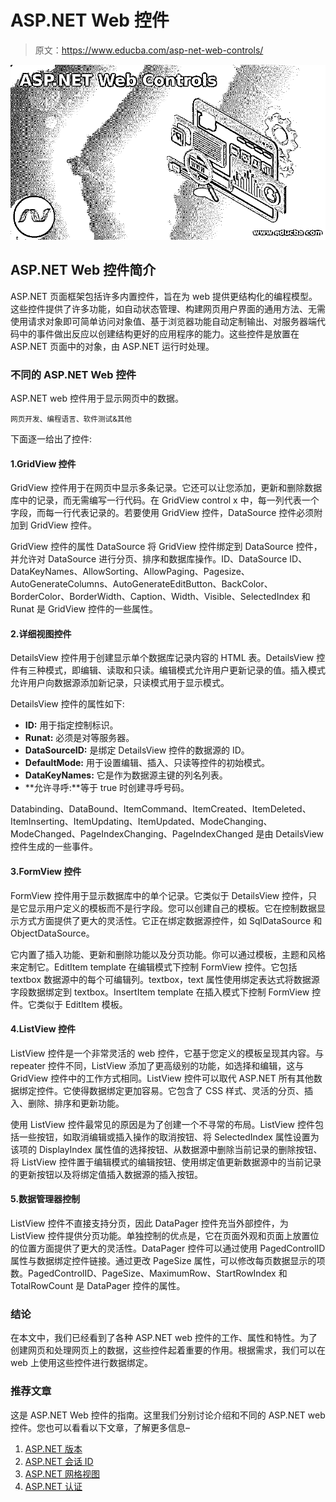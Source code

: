 # ASP.NET Web 控件

> 原文：<https://www.educba.com/asp-net-web-controls/>

![ASP.NET Web Controls](img/57cdcea66db5395105051e8721bb514f.png)



## ASP.NET Web 控件简介

ASP.NET 页面框架包括许多内置控件，旨在为 web 提供更结构化的编程模型。这些控件提供了许多功能，如自动状态管理、构建网页用户界面的通用方法、无需使用请求对象即可简单访问对象值、基于浏览器功能自动定制输出、对服务器端代码中的事件做出反应以创建结构更好的应用程序的能力。这些控件是放置在 ASP.NET 页面中的对象，由 ASP.NET 运行时处理。

### 不同的 ASP.NET Web 控件

ASP.NET web 控件用于显示网页中的数据。

<small>网页开发、编程语言、软件测试&其他</small>

下面逐一给出了控件:

#### 1.GridView 控件

GridView 控件用于在网页中显示多条记录。它还可以让您添加，更新和删除数据库中的记录，而无需编写一行代码。在 GridView control x 中，每一列代表一个字段，而每一行代表记录的。若要使用 GridView 控件，DataSource 控件必须附加到 GridView 控件。

GridView 控件的属性 DataSource 将 GridView 控件绑定到 DataSource 控件，并允许对 DataSource 进行分页、排序和数据库操作。ID、DataSource ID、DataKeyNames、AllowSorting、AllowPaging、Pagesize、AutoGenerateColumns、AutoGenerateEditButton、BackColor、BorderColor、BorderWidth、Caption、Width、Visible、SelectedIndex 和 Runat 是 GridView 控件的一些属性。

#### 2.详细视图控件

DetailsView 控件用于创建显示单个数据库记录内容的 HTML 表。DetailsView 控件有三种模式，即编辑、读取和只读。编辑模式允许用户更新记录的值。插入模式允许用户向数据源添加新记录，只读模式用于显示模式。

DetailsView 控件的属性如下:

*   **ID:** 用于指定控制标识。
*   **Runat:** 必须是对等服务器。
*   **DataSourceID:** 是绑定 DetailsView 控件的数据源的 ID。
*   **DefaultMode:** 用于设置编辑、插入、只读等控件的初始模式。
*   **DataKeyNames:** 它是作为数据源主键的列名列表。
*   **允许寻呼:**等于 true 时创建寻呼号码。

Databinding、DataBound、ItemCommand、ItemCreated、ItemDeleted、ItemInserting、ItemUpdating、ItemUpdated、ModeChanging、ModeChanged、PageIndexChanging、PageIndexChanged 是由 DetailsView 控件生成的一些事件。

#### 3.FormView 控件

FormView 控件用于显示数据库中的单个记录。它类似于 DetailsView 控件，只是它显示用户定义的模板而不是行字段。您可以创建自己的模板。它在控制数据显示方式方面提供了更大的灵活性。它正在绑定数据源控件，如 SqlDataSource 和 ObjectDataSource。

它内置了插入功能、更新和删除功能以及分页功能。你可以通过模板，主题和风格来定制它。EditItem template 在编辑模式下控制 FormView 控件。它包括 textbox 数据源中的每个可编辑列。textbox，text 属性使用绑定表达式将数据源字段数据绑定到 textbox。InsertItem template 在插入模式下控制 FormView 控件。它类似于 EditItem 模板。

#### 4.ListView 控件

ListView 控件是一个非常灵活的 web 控件，它基于您定义的模板呈现其内容。与 repeater 控件不同，ListView 添加了更高级别的功能，如选择和编辑，这与 GridView 控件中的工作方式相同。ListView 控件可以取代 ASP.NET 所有其他数据绑定控件。它使得数据绑定更加容易。它包含了 CSS 样式、灵活的分页、插入、删除、排序和更新功能。

使用 ListView 控件最常见的原因是为了创建一个不寻常的布局。ListView 控件包括一些按钮，如取消编辑或插入操作的取消按钮、将 SelectedIndex 属性设置为该项的 DisplayIndex 属性值的选择按钮、从数据源中删除当前记录的删除按钮、将 ListView 控件置于编辑模式的编辑按钮、使用绑定值更新数据源中的当前记录的更新按钮以及将绑定值插入数据源的插入按钮。

#### 5.数据管理器控制

ListView 控件不直接支持分页，因此 DataPager 控件充当外部控件，为 ListView 控件提供分页功能。单独控制的优点是，它在页面外观和页面上放置位的位置方面提供了更大的灵活性。DataPager 控件可以通过使用 PagedControlID 属性与数据绑定控件链接。通过更改 PageSize 属性，可以修改每页数据显示的项数。PagedControlID、PageSize、MaximumRow、StartRowIndex 和 TotalRowCount 是 DataPager 控件的属性。

### 结论

在本文中，我们已经看到了各种 ASP.NET web 控件的工作、属性和特性。为了创建网页和处理网页上的数据，这些控件起着重要的作用。根据需求，我们可以在 web 上使用这些控件进行数据绑定。

### 推荐文章

这是 ASP.NET Web 控件的指南。这里我们分别讨论介绍和不同的 ASP.NET web 控件。您也可以看看以下文章，了解更多信息–

1.  [ASP.NET 版本](https://www.educba.com/asp-dot-net-versions/)
2.  [ASP.NET 会话 ID](https://www.educba.com/asp-net-sessionid/)
3.  [ASP.NET 网格视图](https://www.educba.com/asp-dot-net-gridview/)
4.  [ASP.NET 认证](https://www.educba.com/authentication-in-asp-dot-net/)